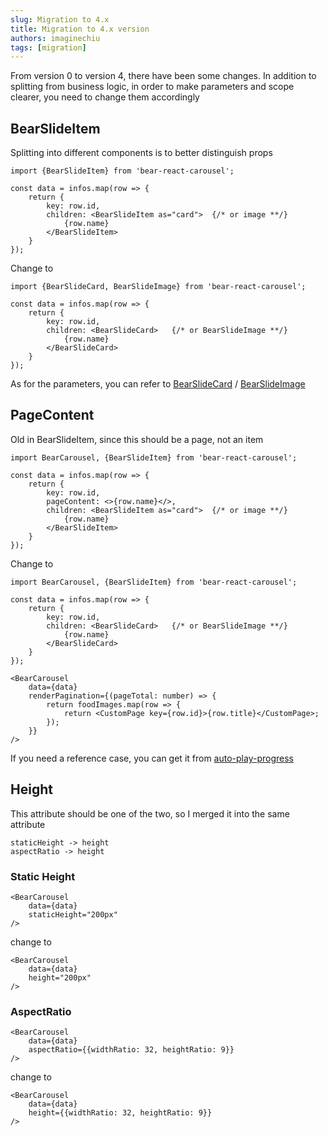 ```yaml
---
slug: Migration to 4.x
title: Migration to 4.x version
authors: imaginechiu
tags: [migration]
---
```


From version 0 to version 4, there have been some changes. In addition to splitting from business logic, in order to make parameters and scope clearer, you need to change them accordingly

## BearSlideItem
Splitting into different components is to better distinguish props

```tsx
import {BearSlideItem} from 'bear-react-carousel';

const data = infos.map(row => {
    return {
        key: row.id,
        children: <BearSlideItem as="card">  {/* or image **/}
            {row.name}
        </BearSlideItem>
    }
});
```
Change to 

```tsx
import {BearSlideCard, BearSlideImage} from 'bear-react-carousel';

const data = infos.map(row => {
    return {
        key: row.id,
        children: <BearSlideCard>   {/* or BearSlideImage **/}
            {row.name}
        </BearSlideCard>
    }
});
```
As for the parameters, you can refer to [BearSlideCard](/docs/components/bear-slide-card) / [BearSlideImage](/docs/components/bear-slide-image)



## PageContent
Old in BearSlideItem, since this should be a page, not an item

```tsx
import BearCarousel, {BearSlideItem} from 'bear-react-carousel';

const data = infos.map(row => {
    return {
        key: row.id,
        pageContent: <>{row.name}</>,
        children: <BearSlideItem as="card">  {/* or image **/}
            {row.name}
        </BearSlideItem>
    }
});
```
Change to 


```tsx
import BearCarousel, {BearSlideItem} from 'bear-react-carousel';

const data = infos.map(row => {
    return {
        key: row.id,
        children: <BearSlideCard>   {/* or BearSlideImage **/}
            {row.name}
        </BearSlideCard>
    }
});

<BearCarousel
    data={data}
    renderPagination={(pageTotal: number) => {
        return foodImages.map(row => {
            return <CustomPage key={row.id}>{row.title}</CustomPage>;
        });
    }}
/>
```

If you need a reference case, you can get it from [auto-play-progress](/docs/examples/auto-play-progress)


## Height
This attribute should be one of the two, so I merged it into the same attribute

```
staticHeight -> height
aspectRatio -> height
```

### Static Height

```tsx
<BearCarousel
    data={data}
    staticHeight="200px"
/>
```

change to 
```tsx
<BearCarousel
    data={data}
    height="200px"
/>
```

### AspectRatio

```tsx
<BearCarousel
    data={data}
    aspectRatio={{widthRatio: 32, heightRatio: 9}}
/>
```

change to
```tsx
<BearCarousel
    data={data}
    height={{widthRatio: 32, heightRatio: 9}}
/>
```
